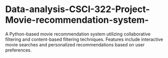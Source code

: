 # Data-analysis-CSCI-322-Project-Movie-recommendation-system-
A Python-based movie recommendation system utilizing collaborative filtering and content-based filtering techniques. Features include interactive movie searches and personalized recommendations based on user preferences. 
